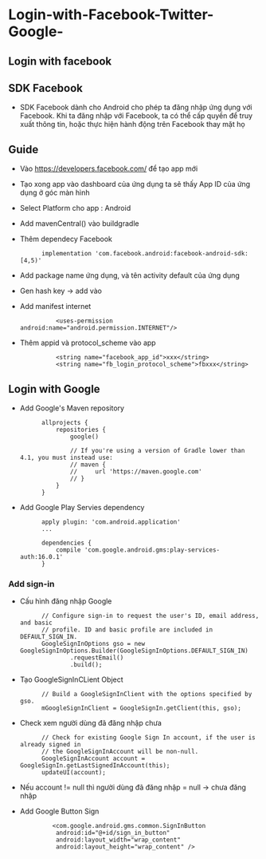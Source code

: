 # Login-with-Facebook-Twitter-Google-
## Login with facebook
## SDK Facebook
- SDK Facebook dành cho Android cho phép ta đăng nhập ứng dụng với Facebook. Khi ta đăng nhập với Facebook, ta có thể cấp quyền để truy xuất thông tin, hoặc thực hiện hành động trên Facebook thay mặt họ
## Guide
- Vào https://developers.facebook.com/ để tạo app mới
- Tạo xong app vào dashboard của ứng dụng ta sẽ thấy App ID của ứng dụng ở góc màn hình 
- Select Platform cho app : Android 
- Add mavenCentral() vào buildgradle
- Thêm dependecy Facebook
    
            implementation 'com.facebook.android:facebook-android-sdk:[4,5)'

- Add package name ứng dụng, và tên activity default của ứng dụng 
- Gen hash key -> add vào
- Add manifest internet

                <uses-permission android:name="android.permission.INTERNET"/>

- Thêm appid và protocol_scheme vào app 

                <string name="facebook_app_id">xxx</string>
                <string name="fb_login_protocol_scheme">fbxxx</string>
                
## Login with Google 
- Add Google's Maven repository 

            allprojects {
                repositories {
                    google()

                    // If you're using a version of Gradle lower than 4.1, you must instead use:
                    // maven {
                    //     url 'https://maven.google.com'
                    // }
                }
            }
            
- Add Google Play Servies dependency

            apply plugin: 'com.android.application'
            ...

            dependencies {
                compile 'com.google.android.gms:play-services-auth:16.0.1'
            }
### Add sign-in  
- Cấu hình đăng nhập Google

            // Configure sign-in to request the user's ID, email address, and basic
            // profile. ID and basic profile are included in DEFAULT_SIGN_IN.
            GoogleSignInOptions gso = new GoogleSignInOptions.Builder(GoogleSignInOptions.DEFAULT_SIGN_IN)
                    .requestEmail()
                    .build();
                    
- Tạo GoogleSignInCLient Object 

            // Build a GoogleSignInClient with the options specified by gso.
            mGoogleSignInClient = GoogleSignIn.getClient(this, gso);
            
- Check xem người dùng đã đăng nhập chưa 

            // Check for existing Google Sign In account, if the user is already signed in
            // the GoogleSignInAccount will be non-null.
            GoogleSignInAccount account = GoogleSignIn.getLastSignedInAccount(this);
            updateUI(account);
 - Nếu account != null thì người dùng đã đăng nhập = null -> chưa đăng nhập
 - Add Google Button Sign
 
                <com.google.android.gms.common.SignInButton
                 android:id="@+id/sign_in_button"
                 android:layout_width="wrap_content"
                 android:layout_height="wrap_content" />
                 
 


